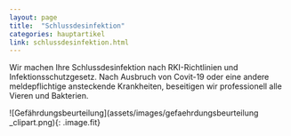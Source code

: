 ```yaml
---
layout: page
title:  "Schlussdesinfektion"
categories: hauptartikel
link: schlussdesinfektion.html
---
```


Wir machen Ihre Schlussdesinfektion nach RKI-Richtlinien und Infektionsschutzgesetz. Nach Ausbruch von Covit-19 oder eine andere meldepflichtige ansteckende Krankheiten, beseitigen wir professionell  alle Vieren  und Bakterien.

![Gefährdungsbeurteilung](assets/images/gefaehrdungsbeurteilung _clipart.png){: .image.fit}